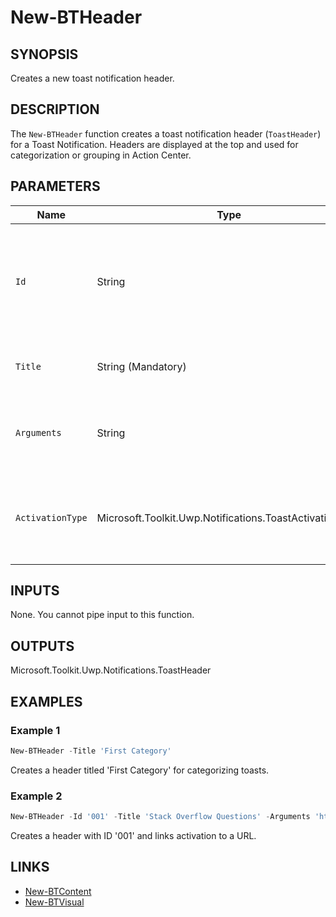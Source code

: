 # New-BTHeader

## SYNOPSIS

Creates a new toast notification header.

## DESCRIPTION

The `New-BTHeader` function creates a toast notification header (`ToastHeader`) for a Toast Notification. Headers are displayed at the top and used for categorization or grouping in Action Center.

## PARAMETERS

| Name            | Type                                                   | Description                                                                                        |
|-----------------|--------------------------------------------------------|----------------------------------------------------------------------------------------------------|
| `Id`            | String                                                 | Unique string identifying this header instance. Used for replacement or updating by reuse.          |
| `Title`         | String (Mandatory)                                     | The text displayed to the user as the header.                                                      |
| `Arguments`     | String                                                 | String data passed to Activation if the header itself is clicked.                                   |
| `ActivationType`| Microsoft.Toolkit.Uwp.Notifications.ToastActivationType| Enum specifying the activation type (defaults to Protocol).                                         |

## INPUTS

None. You cannot pipe input to this function.

## OUTPUTS

Microsoft.Toolkit.Uwp.Notifications.ToastHeader

## EXAMPLES

### Example 1

```powershell
New-BTHeader -Title 'First Category'
```

Creates a header titled 'First Category' for categorizing toasts.

### Example 2

```powershell
New-BTHeader -Id '001' -Title 'Stack Overflow Questions' -Arguments 'http://stackoverflow.com/'
```

Creates a header with ID '001' and links activation to a URL.

## LINKS

- [New-BTContent](New-BTContent.md)
- [New-BTVisual](New-BTVisual.md)
